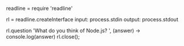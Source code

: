 readline = require 'readline'

rl = readline.createInterface
       input: process.stdin
       output: process.stdout

rl.question 'What do you think of Node.js? ', (answer) -> 
                      console.log(answer)
rl.close();

